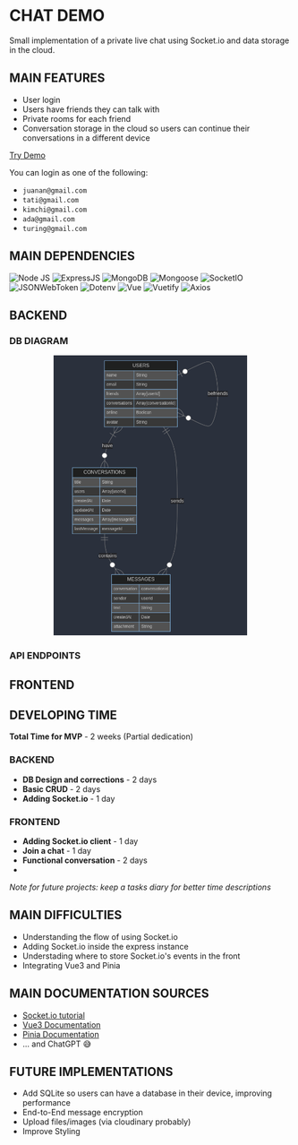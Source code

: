 # CHAT DEMO
Small implementation of a private live chat using Socket.io and data storage in the cloud.

## MAIN FEATURES
- User login
- Users have friends they can talk with
- Private rooms for each friend
- Conversation storage in the cloud so users can continue their conversations in a different device

<div>
  <a href="https://chatreboot.netlify.app/" target="_blank">Try Demo</a>
</div>

You can login as one of the following:
- `juanan@gmail.com`
- `tati@gmail.com`
- `kimchi@gmail.com`
- `ada@gmail.com`
- `turing@gmail.com`

## MAIN DEPENDENCIES
![Node JS](https://img.shields.io/badge/NODE.JS-20.11.30-yellow?style=for-the-badge&logo=nodedotjs)
![ExpressJS](https://img.shields.io/badge/EXPRESS-4.19.1-yellow?style=for-the-badge&logo=express)
![MongoDB](https://img.shields.io/badge/MongoDB-4EA94B?style=for-the-badge&logo=mongodb&logoColor=white)
![Mongoose](https://img.shields.io/badge/MONGOOSE-8.2.3-880000?style=for-the-badge&logo=mongoose&logoColor=880000)
![SocketIO](https://img.shields.io/badge/SOCKET.IO-4.7.5-black?style=for-the-badge&logo=socketdotio)
![JSONWebToken](https://img.shields.io/badge/JWT-9.0.2-black?style=for-the-badge&logo=jsonwebtokens)
![Dotenv](https://img.shields.io/badge/DOTENV-16.4.5-black?style=for-the-badge&logo=dotenv&logoColor=white)
![Vue](https://img.shields.io/badge/VUE.JS-3.4.21-4FC08D?style=for-the-badge&logo=vuedotjs&logoColor=#4FC08D)
![Vuetify](https://img.shields.io/badge/VUETIFY-3.5.12-1867C0?style=for-the-badge&logo=vuetify&logoColor=1867C0)
![Axios](https://img.shields.io/badge/AXIOS-1.6.8-5A29E4?style=for-the-badge&logo=axios&logoColor=5A29E4)

## BACKEND
### DB DIAGRAM
<p align="center">
  <img height=500 src="/dbDiagram.png" />
</p>

### API ENDPOINTS

## FRONTEND

## DEVELOPING TIME
**Total Time for MVP** - 2 weeks (Partial dedication)
### BACKEND
- **DB Design and corrections** - 2 days
- **Basic CRUD** - 2 days
- **Adding Socket.io** - 1 day
### FRONTEND
- **Adding Socket.io client** - 1 day 
- **Join a chat** - 1 day
- **Functional conversation** - 2 days
- 
*Note for future projects: keep a tasks diary for better time descriptions*

## MAIN DIFFICULTIES
- Understanding the flow of using Socket.io
- Adding Socket.io inside the express instance
- Understading where to store Socket.io's events in the front
- Integrating Vue3 and Pinia

## MAIN DOCUMENTATION SOURCES
- [Socket.io tutorial](https://socket.io/get-started/private-messaging-part-1/)
- [Vue3 Documentation](https://vuejs.org/guide/essentials/reactivity-fundamentals.html)
- [Pinia Documentation](https://pinia.vuejs.org/core-concepts/)
- ... and ChatGPT :sweat_smile:

## FUTURE IMPLEMENTATIONS
- Add SQLite so users can have a database in their device, improving performance
- End-to-End message encryption
- Upload files/images (via cloudinary probably)
- Improve Styling
